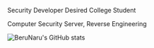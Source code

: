 Security Developer Desired College Student

Computer Security Server, Reverse Engineering 


![BeruNaru's GitHub stats](https://github-readme-stats.vercel.app/api?username=BeruNaru&show_icons=true&theme=blackwhite)
